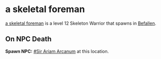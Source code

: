 # a skeletal foreman



[a skeletal foreman](/npc/36092) is a level 12 Skeleton Warrior that spawns in [Befallen](/zone/36).



## On NPC Death

**Spawn NPC:**  [\#Sir Ariam Arcanum](/npc/36091) at this location.




